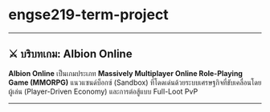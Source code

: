 ﻿# engse219-term-project

---

## ⚔️ บริบทเกม: Albion Online

**Albion Online** เป็นเกมประเภท **Massively Multiplayer Online Role-Playing Game (MMORPG)** แนวแซนด์บ็อกซ์ (Sandbox) ที่โดดเด่นด้วยระบบเศรษฐกิจที่ขับเคลื่อนโดยผู้เล่น (Player-Driven Economy) และการต่อสู้แบบ Full-Loot PvP

---

